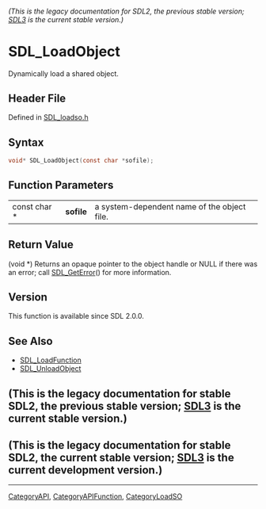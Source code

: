 ###### (This is the legacy documentation for SDL2, the previous stable version; [SDL3](https://wiki.libsdl.org/SDL3/) is the current stable version.)
# SDL_LoadObject

Dynamically load a shared object.

## Header File

Defined in [SDL_loadso.h](https://github.com/libsdl-org/SDL/blob/SDL2/include/SDL_loadso.h)

## Syntax

```c
void* SDL_LoadObject(const char *sofile);
```

## Function Parameters

|              |            |                                             |
| ------------ | ---------- | ------------------------------------------- |
| const char * | **sofile** | a system-dependent name of the object file. |

## Return Value

(void *) Returns an opaque pointer to the object handle or NULL if there
was an error; call [SDL_GetError](SDL_GetError)() for more information.

## Version

This function is available since SDL 2.0.0.

## See Also

- [SDL_LoadFunction](SDL_LoadFunction)
- [SDL_UnloadObject](SDL_UnloadObject)


## (This is the legacy documentation for stable SDL2, the previous stable version; [SDL3](https://wiki.libsdl.org/SDL3/) is the current stable version.)



## (This is the legacy documentation for stable SDL2, the current stable version; [SDL3](https://wiki.libsdl.org/SDL3/) is the current development version.)



----
[CategoryAPI](CategoryAPI), [CategoryAPIFunction](CategoryAPIFunction), [CategoryLoadSO](CategoryLoadSO)


